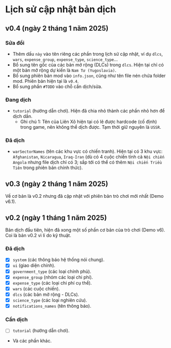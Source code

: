 # Lịch sử cập nhật bản dịch

## v0.4 (ngày 2 tháng 1 năm 2025)

### Sửa đổi

- Thêm dấu `này` vào tên riêng các phần trong lịch sử cập nhật, ví dụ `dlcs`, `wars`, `expense_group`, `expense_type`, `science_type`...
- Bổ sung tên gốc của các bản mở rộng (DLCs) trong `dlcs`. Hiện tại chỉ có một bản mở rộng dự kiến là `Nam Tư (Yugoslavia)`.
- Bổ sung phiên bản mod vào `info.json`, cũng như tên file nén chứa folder mod. Phiên bản hiện tại là `v0.4`.
- Bổ sung phần `#TODO` vào chỗ cần dịch/sửa.

### Đang dịch

- `tutorial` (hướng dẫn chơi). Hiện đã chia nhỏ thành các phần nhỏ hơn để dịch dần.
    - Ghi chú 1: Tên của Liên Xô hiện tại có lẽ được hardcode (cố định) trong game, nên không thể dịch được. Tạm thời giữ nguyên là `USSR`.

### Đã dịch

- `warSectorNames` (tên các khu vực có chiến tranh). Hiện tại có 3 khu vực: `Afghanistan`, `Nicaragua`, `Iraq-Iran` (dù có 4 cuộc chiến tính cả `Nội chiến Angola` nhưng file dịch chỉ có 3; sắp tới có thể có thêm `Nội chiến Triều Tiên` trong phiên bản chính thức).


## v0.3 (ngày 2 tháng 1 năm 2025)
Về cơ bản là v0.2 nhưng đã cập nhật với phiên bản trò chơi mới nhất (Demo v6.1).

## v0.2 (ngày 1 tháng 1 năm 2025)

Bản dịch đầu tiên, hiện đã xong một số phần cơ bản của trò chơi (Demo v6). Coi là bản v0.2 vì lí do kỹ thuật.

### Đã dịch

- [x] `system` (các thông báo hệ thống nói chung).
- [x] `ui` (giao diện chính).
- [x] `government_type` (các loại chính phủ).
- [x] `expense_group` (nhóm các loại chi phí).
- [x] `expense_type` (các loại chi phí cụ thể).
- [x] `wars` (các cuộc chiến).
- [x] `dlcs` (các bản mở rộng - DLCs).
- [x] `science_type` (các loại nghiên cứu).
- [x] `notifications_names` (tên thông báo).

### Cần dịch
- [ ] `tutorial` (hướng dẫn chơi).
- Và các phần khác.